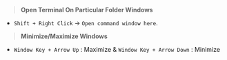 
> **Open Terminal On Particular Folder Windows**
- `Shift + Right Click` -> `Open command window here`.

> **Minimize/Maximize Windows**
- `Window Key + Arrow Up` : Maximize & `Window Key + Arrow Down` : Minimize
